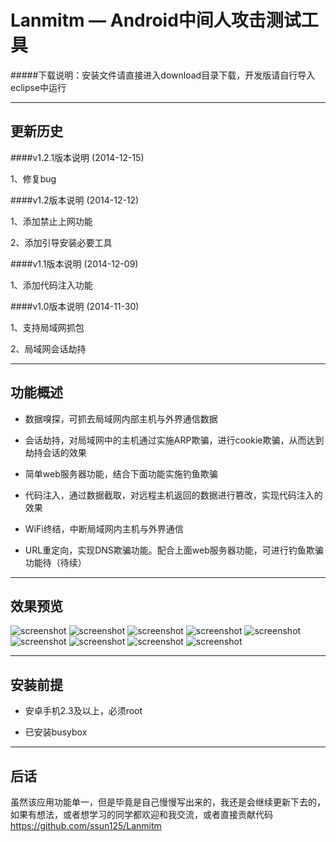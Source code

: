Lanmitm — Android中间人攻击测试工具
=============

#####下载说明：安装文件请直接进入download目录下载，开发版请自行导入eclipse中运行

* * *

更新历史
-------------------
####v1.2.1版本说明 (2014-12-15)

1、修复bug

####v1.2版本说明 (2014-12-12)

1、添加禁止上网功能

2、添加引导安装必要工具

####v1.1版本说明 (2014-12-09)

1、添加代码注入功能

####v1.0版本说明 (2014-11-30)

1、支持局域网抓包

2、局域网会话劫持

* * *

功能概述
-------------------
- 数据嗅探，可抓去局域网内部主机与外界通信数据

- 会话劫持，对局域网中的主机通过实施ARP欺骗，进行cookie欺骗，从而达到劫持会话的效果

- 简单web服务器功能，结合下面功能实施钓鱼欺骗

- 代码注入，通过数据截取，对远程主机返回的数据进行篡改，实现代码注入的效果

- WiFi终结，中断局域网内主机与外界通信

- URL重定向，实现DNS欺骗功能。配合上面web服务器功能，可进行钓鱼欺骗功能待（待续）

* * *

效果预览
-------------------
![screenshot](screenshot/lanmitm_main_page.png)
![screenshot](screenshot/lanmitm_hosts_page.png)
![screenshot](screenshot/lanmitm_hijack_page.png)
![screenshot](screenshot/lanmitm_hijack_browser.png)
![screenshot](screenshot/lanmitm_hijack_history.png)
![screenshot](screenshot/lanmitm_inject.png)
![screenshot](screenshot/lanmitm_inject_result.png)
![screenshot](screenshot/lanmitm_sniffer.png)
![screenshot](screenshot/lanmitm_http_server_page.png)

* * *

安装前提
-------------------
- 安卓手机2.3及以上，必须root

- 已安装busybox

* * *

后话
-------------------
虽然该应用功能单一，但是毕竟是自己慢慢写出来的，我还是会继续更新下去的，如果有想法，或者想学习的同学都欢迎和我交流，或者直接贡献代码 <https://github.com/ssun125/Lanmitm>


